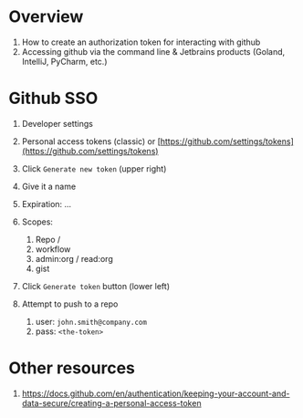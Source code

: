 # Overview
1. How to create an authorization token for interacting with github
1. Accessing github via the command line & Jetbrains products (Goland, IntelliJ, PyCharm, etc.)


# Github SSO
1. Developer settings
1. Personal access tokens (classic) or [https://github.com/settings/tokens](https://github.com/settings/tokens)
1. Click `Generate new token` (upper right)
1. Give it a name
1. Expiration: ...
1. Scopes:
    1. Repo / <all>
    1. workflow
    1. admin:org / read:org
    1. gist
1. Click `Generate token` button (lower left)

1. Attempt to push to a repo
    1. user: `john.smith@company.com`
    1. pass: `<the-token>`


# Other resources
1. https://docs.github.com/en/authentication/keeping-your-account-and-data-secure/creating-a-personal-access-token
